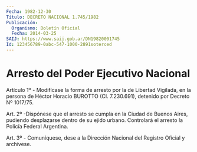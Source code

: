 ```yaml
---
Fecha: 1982-12-30
Título: DECRETO NACIONAL 1.745/1982
Publicación:
  Organismo: Boletín Oficial
  Fecha: 2014-03-25
SAIJ: https://www.saij.gob.ar/DN19820001745
Id: 123456789-0abc-547-1000-2891soterced
---
```

# Arresto del Poder Ejecutivo Nacional

<a id="1"></a>
Artículo 1º - Modifícase la forma de arresto por la de Libertad Vigilada, en la persona de Héctor Horacio BUROTTO (CI. 7.230.691), detenido por Decreto Nº 1017/75.

<a id="2"></a>
Art. 2º -Dispónese que el arresto se cumpla en la Ciudad de Buenos Aires, pudiendo desplazarse dentro de su ejido urbano. Controlará el arresto la Policía Federal Argentina.

<a id="3"></a>
Art. 3º - Comuníquese, dese a la Dirección Nacional del Registro Oficial y archívese.